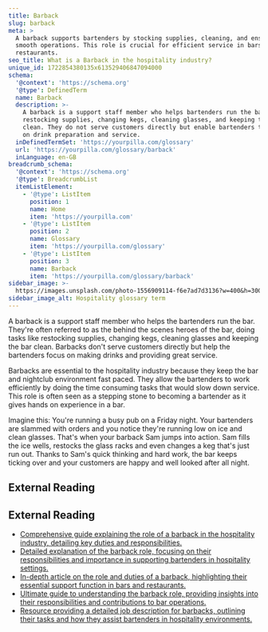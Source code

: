 ```yaml
---
title: Barback
slug: barback
meta: >
  A barback supports bartenders by stocking supplies, cleaning, and ensuring
  smooth operations. This role is crucial for efficient service in bars and
  restaurants.
seo_title: What is a Barback in the hospitality industry?
unique_id: 1722854380135x613529406847094000
schema:
  '@context': 'https://schema.org'
  '@type': DefinedTerm
  name: Barback
  description: >-
    A barback is a support staff member who helps bartenders run the bar by
    restocking supplies, changing kegs, cleaning glasses, and keeping the bar
    clean. They do not serve customers directly but enable bartenders to focus
    on drink preparation and service.
  inDefinedTermSet: 'https://yourpilla.com/glossary'
  url: 'https://yourpilla.com/glossary/barback'
  inLanguage: en-GB
breadcrumb_schema:
  '@context': 'https://schema.org'
  '@type': BreadcrumbList
  itemListElement:
    - '@type': ListItem
      position: 1
      name: Home
      item: 'https://yourpilla.com'
    - '@type': ListItem
      position: 2
      name: Glossary
      item: 'https://yourpilla.com/glossary'
    - '@type': ListItem
      position: 3
      name: Barback
      item: 'https://yourpilla.com/glossary/barback'
sidebar_image: >-
  https://images.unsplash.com/photo-1556909114-f6e7ad7d3136?w=400&h=300&fit=crop&auto=format
sidebar_image_alt: Hospitality glossary term
---
```


A barback is a support staff member who helps the bartenders run the bar. They're often referred to as the behind the scenes heroes of the bar, doing tasks like restocking supplies, changing kegs, cleaning glasses and keeping the bar clean. Barbacks don't serve customers directly but help the bartenders focus on making drinks and providing great service.

Barbacks are essential to the hospitality industry because they keep the bar and nightclub environment fast paced. They allow the bartenders to work efficiently by doing the time consuming tasks that would slow down service. This role is often seen as a stepping stone to becoming a bartender as it gives hands on experience in a bar.

Imagine this: You're running a busy pub on a Friday night. Your bartenders are slammed with orders and you notice they're running low on ice and clean glasses. That's when your barback Sam jumps into action. Sam fills the ice wells, restocks the glass racks and even changes a keg that's just run out. Thanks to Sam's quick thinking and hard work, the bar keeps ticking over and your customers are happy and well looked after all night.

## External Reading



## External Reading

*   [Comprehensive guide explaining the role of a barback in the hospitality industry, detailing key duties and responsibilities.](https://www.menutiger.com/blog/what-is-a-barback)
*   [Detailed explanation of the barback role, focusing on their responsibilities and importance in supporting bartenders in hospitality settings.](https://pos.toasttab.com/blog/on-the-line/what-is-a-barback)
*   [In-depth article on the role and duties of a barback, highlighting their essential support function in bars and restaurants.](https://www.lightspeedhq.com/blog/what-is-a-barback/)
*   [Ultimate guide to understanding the barback role, providing insights into their responsibilities and contributions to bar operations.](https://abarabove.com/barback/)
*   [Resource providing a detailed job description for barbacks, outlining their tasks and how they assist bartenders in hospitality environments.](https://resources.workable.com/barback-job-description)
